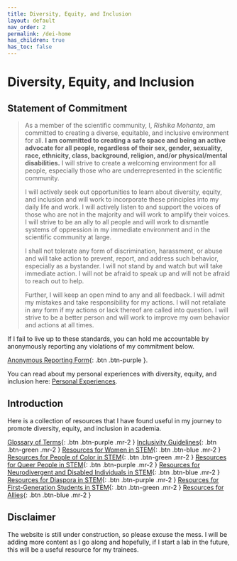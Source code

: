 ```yaml
---
title: Diversity, Equity, and Inclusion
layout: default
nav_order: 2
permalink: /dei-home
has_children: true
has_toc: false
---
```


# Diversity, Equity, and Inclusion


## Statement of Commitment

> As a member of the scientific community, I, *Rishika Mohanta*, am committed to creating a diverse, equitable, and inclusive environment for all. **I am committed to creating a safe space and being an active advocate for all people, regardless of their sex, gender, sexuality, race, ethnicity, class, background, religion, and/or physical/mental disabilities.**  I will strive to create a welcoming environment for all people, especially those who are underrepresented in the scientific community. 
> 
> I will actively seek out opportunities to learn about diversity, equity, and inclusion and will work to incorporate these principles into my daily life and work. I will actively listen to and support the voices of those who are not in the majority and will work to amplify their voices. I will strive to be an ally to all people and will work to dismantle systems of oppression in my immediate environment and in the scientific community at large. 
> 
> I shall not tolerate any form of discrimination, harassment, or abuse and will take action to prevent, report, and address such behavior, especially as a bystander. I will not stand by and watch but will take immediate action. I will not be afraid to speak up and will not be afraid to reach out to help. 
> 
> Further, I will keep an open mind to any and all feedback. I will admit my mistakes and take responsibility for my actions. I will not retaliate in any form if my actions or lack thereof are called into question. I will strive to be a better person and will work to improve my own behavior and actions at all times.
 
If I fail to live up to these standards, you can hold me accountable by anonymously reporting any violations of my commitment below.

[Anonymous Reporting Form](https://forms.gle/m77S8bbNGzufqiXz8){: .btn .btn-purple }.

You can read about my personal experiences with diversity, equity, and inclusion here: [Personal Experiences](/resources/dei/personal-experiences).

## Introduction

Here is a collection of resources that I have found useful in my journey to promote diversity, equity, and inclusion in academia. 

[Glossary of Terms](/resources/dei/glossary){: .btn .btn-purple .mr-2 }
[Inclusivity Guidelines](/resources/dei/guidelines){: .btn .btn-green .mr-2 }
[Resources for Women in STEM](/resources/dei/w-in-stem){: .btn .btn-blue .mr-2 }
[Resources for People of Color in STEM](/resources/dei/poc-in-stem){: .btn .btn-green .mr-2 }
[Resources for Queer People in STEM](/resources/dei/q-in-stem){: .btn .btn-purple .mr-2 }
[Resources for Neurodivergent and Disabled Individuals in STEM](/resources/dei/d-in-stem){: .btn .btn-blue .mr-2 }
[Resources for Diaspora in STEM](/resources/dei/dia-in-stem){: .btn .btn-purple .mr-2 }
[Resources for First-Generation Students in STEM](/resources/dei/fg-in-stem){: .btn .btn-green .mr-2 }
[Resources for Allies](/resources/dei/allies){: .btn .btn-blue .mr-2 }


## Disclaimer
The website is still under construction, so please excuse the mess. I will be adding more content as I go along and hopefully, if I start a lab in the future, this will be a useful resource for my trainees.